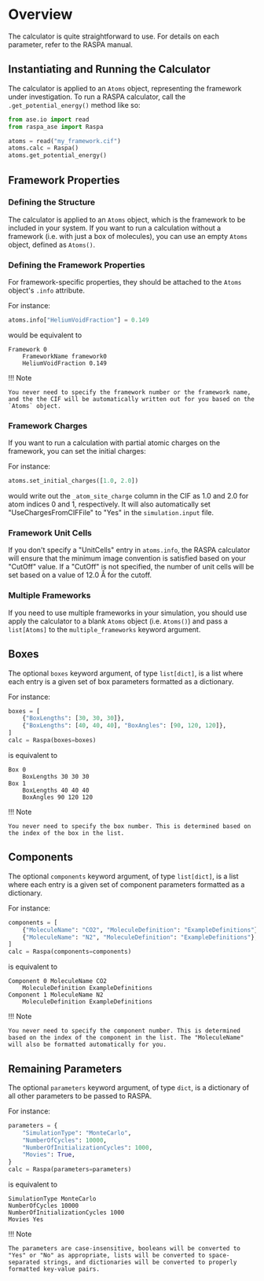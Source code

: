 # Overview

The calculator is quite straightforward to use. For details on each parameter, refer to the RASPA manual.

## Instantiating and Running the Calculator

The calculator is applied to an `Atoms` object, representing the framework under investigation. To run a RASPA calculator, call the `.get_potential_energy()` method like so:

```python
from ase.io import read
from raspa_ase import Raspa

atoms = read("my_framework.cif")
atoms.calc = Raspa()
atoms.get_potential_energy()
```

## Framework Properties

### Defining the Structure

The calculator is applied to an `Atoms` object, which is the framework to be included in your system. If you want to run a calculation without a framework (i.e. with just a box of molecules), you can use an empty `Atoms` object, defined as `Atoms()`.

### Defining the Framework Properties

For framework-specific properties, they should be attached to the `Atoms` object's `.info` attribute.

For instance:

```python
atoms.info["HeliumVoidFraction"] = 0.149
```

would be equivalent to

```
Framework 0
    FrameworkName framework0
    HeliumVoidFraction 0.149
```

!!! Note

    You never need to specify the framework number or the framework name, and the the CIF will be automatically written out for you based on the `Atoms` object.

### Framework Charges

If you want to run a calculation with partial atomic charges on the framework, you can set the initial charges:

For instance:

```python
atoms.set_initial_charges([1.0, 2.0])
```

would write out the `_atom_site_charge` column in the CIF as 1.0 and 2.0 for atom indices 0 and 1, respectively. It will also automatically set "UseChargesFromCIFFile" to "Yes" in the `simulation.input` file.

### Framework Unit Cells

If you don't specify a "UnitCells" entry in `atoms.info`, the RASPA calculator will ensure that the minimum image convention is satisfied based on your "CutOff" value. If a "CutOff" is not specified, the number of unit cells will be set based on a value of 12.0 Å for the cutoff.

### Multiple Frameworks

If you need to use multiple frameworks in your simulation, you should use apply the calculator to a blank `Atoms` object (i.e. `Atoms()`) and pass a `list[Atoms]` to the `multiple_frameworks` keyword argument.

## Boxes

The optional `boxes` keyword argument, of type `list[dict]`, is a list where each entry is a given set of box parameters formatted as a dictionary.

For instance:

```python
boxes = [
    {"BoxLengths": [30, 30, 30]},
    {"BoxLengths": [40, 40, 40], "BoxAngles": [90, 120, 120]},
]
calc = Raspa(boxes=boxes)
```

is equivalent to

```
Box 0
    BoxLengths 30 30 30
Box 1
    BoxLengths 40 40 40
    BoxAngles 90 120 120
```

!!! Note

    You never need to specify the box number. This is determined based on the index of the box in the list.

## Components

The optional `components` keyword argument, of type `list[dict]`, is a list where each entry is a given set of component parameters formatted as a dictionary.

For instance:

```python
components = [
    {"MoleculeName": "CO2", "MoleculeDefinition": "ExampleDefinitions"},
    {"MoleculeName": "N2", "MoleculeDefinition": "ExampleDefinitions"},
]
calc = Raspa(components=components)
```

is equivalent to

```
Component 0 MoleculeName CO2
    MoleculeDefinition ExampleDefinitions
Component 1 MoleculeName N2
    MoleculeDefinition ExampleDefinitions
```

!!! Note

    You never need to specify the component number. This is determined based on the index of the component in the list. The "MoleculeName" will also be formatted automatically for you.

## Remaining Parameters

The optional `parameters` keyword argument, of type `dict`, is a dictionary of all other parameters to be passed to RASPA.

For instance:

```python
parameters = {
    "SimulationType": "MonteCarlo",
    "NumberOfCycles": 10000,
    "NumberOfInitializationCycles": 1000,
    "Movies": True,
}
calc = Raspa(parameters=parameters)
```

is equivalent to

```
SimulationType MonteCarlo
NumberOfCycles 10000
NumberOfInitializationCycles 1000
Movies Yes
```

!!! Note

    The parameters are case-insensitive, booleans will be converted to "Yes" or "No" as appropriate, lists will be converted to space-separated strings, and dictionaries will be converted to properly formatted key-value pairs.
